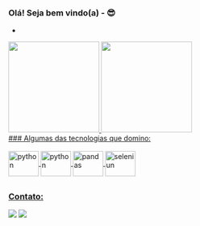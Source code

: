 ### Olá! Seja bem vindo(a) - 😎

- 

<div>
  <a href="https://github.com/Barabarr)">
  <img height="180em" src="https://github-readme-stats-eight-theta.vercel.app/api?username=barabarr&show_icons=true&theme=dark&include_all_commits=true&count_private=true"/>
  <img height="180em" src="https://github-readme-stats-eight-theta.vercel.app/api/top-langs/?username=barabarr&layout=compact&langs_count=8&theme=dark"/>
<div>
  

</div>
### Algumas das tecnologias que domino:

<div style="display: inline_block"><br>
  <img align="center" alt="python" height="50" width="60" src="https://cdn.jsdelivr.net/gh/devicons/devicon/icons/python/python-original.svg"/>
  <img align="center" alt="python" height="50" width="60" src="https://cdn.jsdelivr.net/gh/devicons/devicon/icons/microsoftsqlserver/microsoftsqlserver-plain-wordmark.svg"/>
  <img align="center" alt="pandas" height="50" width="60" src="https://cdn.jsdelivr.net/gh/devicons/devicon/icons/pandas/pandas-original-wordmark.svg"/>
  <img align="center" alt="seleniun" height="50" width="60" src="https://cdn.jsdelivr.net/gh/devicons/devicon/icons/selenium/selenium-original.svg"/>
</div>

  ##

### Contato:

<div> 
  <a href="https://www.linkedin.com/in/barbara-aurora-b4554b196/" target="_blank"><img src="https://img.shields.io/badge/-LinkedIn-%230077B5?style=for-the-badge&logo=linkedin&logoColor=white" target="_blank"></a> 
  <a href = "mailto:brandalizebarbara@gmail.com"><img src="https://img.shields.io/badge/-Gmail-%23333?style=for-the-badge&logo=gmail&logoColor=white" target="_blank"></a>
</div>

